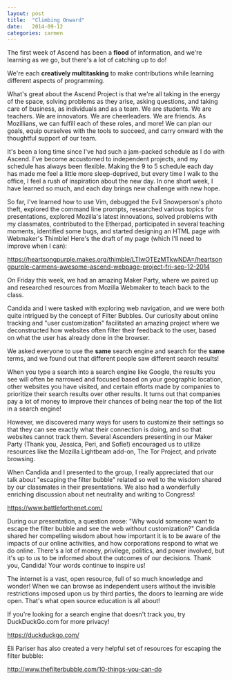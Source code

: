 ```yaml
---
layout: post
title:  "Climbing Onward"
date:   2014-09-12
categories: carmen
---
```



The first week of Ascend has been a **flood** of information, and we're learning as we go, but there's a lot of catching up to do!

We're each **creatively multitasking** to make contributions while learning different aspects of programming.

What's great about the Ascend Project is that we're all taking in the energy of the space, solving problems as they arise, asking questions, and taking care of business, as individuals and as a team.  We are students.  We are teachers.  We are innovators.  We are cheerleaders.  We are friends.  As Mozillians, we can fulfill each of these roles, and more!  We can plan our goals, equip ourselves with the tools to succeed, and carry onward with the thoughtful support of our team.

It's been a long time since I've had such a jam-packed schedule as I do with Ascend.  I've become accustomed to independent projects, and my schedule has always been flexible.  Making the 9 to 5 schedule each day has made me feel a little more sleep-deprived, but every time I walk to the office, I feel a rush of inspiration about the new day.  In one short week, I have learned so much, and each day brings new challenge with new hope. 

So far, I've learned how to use Vim, debugged the Evil Snowperson's photo theft, explored the command line prompts, researched various topics for presentations, explored Mozilla's latest innovations, solved problems with my classmates, contributed to the Etherpad, participated in several teaching moments, identified some bugs, and started designing an HTML page with Webmaker's Thimble!  Here's the draft of my page (which I'll need to improve when I can):

https://heartsongpurple.makes.org/thimble/LTIwOTEzMTkwNDA=/heartsongpurple-carmens-awesome-ascend-webpage-project-fri-sep-12-2014

On Friday this week, we had an amazing Maker Party, where we paired up and researched resources from Mozilla Webmaker to teach back to the class.

Candida and I were tasked with exploring web navigation, and we were both quite intrigued by the concept of Filter Bubbles.  Our curiosity about online tracking and "user customization" facilitated an amazing project where we deconstructed how websites often filter their feedback to the user, based on what the user has already done in the browser.

We asked everyone to use the **same** search engine and search for the **same** terms, and we found out that different people saw different search results!

When you type a search into a search engine like Google, the results you see will often be narrowed and focused based on your geographic location, other websites you have visited, and certain efforts made by companies to prioritize their search results over other results.  It turns out that companies pay a lot of money to improve their chances of being near the top of the list in a search engine!

However, we discovered many ways for users to customize their settings so that they can see exactly what their connection is doing, and so that websites cannot track them.  Several Ascenders presenting in our Maker Party (Thank you, Jessica, Peri, and Sofie!) encouraged us to utilize resources like the Mozilla Lightbeam add-on, The Tor Project, and private browsing.

When Candida and I presented to the group, I really appreciated that our talk about "escaping the filter bubble" related so well to the wisdom shared by our classmates in their presentations.  We also had a wonderfully enriching discussion about net neutrality and writing to Congress!

https://www.battleforthenet.com/

During our presentation, a question arose: "Why would someone want to escape the filter bubble and see the web without customization?"  Candida shared her compelling wisdom about how important it is to be aware of the impacts of our online activities, and how corporations respond to what we do online.  There's a lot of money, privilege, politics, and power involved, but it's up to us to be informed about the outcomes of our decisions.  Thank you, Candida!  Your words continue to inspire us!

The internet is a vast, open resource, full of so much knowledge and wonder!  When we can browse as independent users without the invisible restrictions imposed upon us by third parties, the doors to learning are wide open.  That's what open source education is all about!

If you're looking for a search engine that doesn't track you, try DuckDuckGo.com for more privacy!

https://duckduckgo.com/

Eli Pariser has also created a very helpful set of resources for escaping the filter bubble:

http://www.thefilterbubble.com/10-things-you-can-do